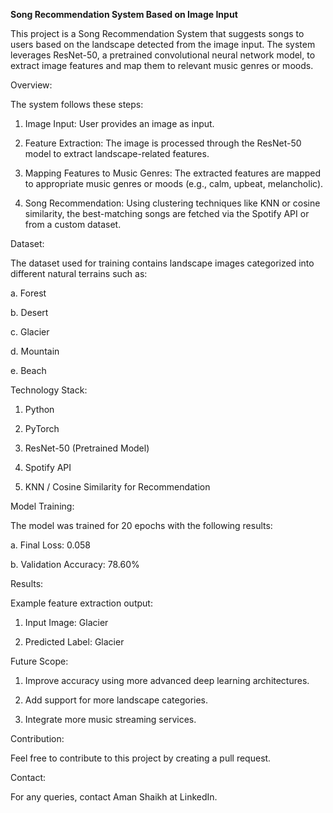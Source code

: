 **Song Recommendation System Based on Image Input**

This project is a Song Recommendation System that suggests songs to users based on the landscape detected from the image input. The system leverages ResNet-50, a pretrained convolutional neural network model, to extract image features and map them to relevant music genres or moods.

Overview:

The system follows these steps:

1. Image Input: User provides an image as input.

2. Feature Extraction: The image is processed through the ResNet-50 model to extract landscape-related features.

3. Mapping Features to Music Genres: The extracted features are mapped to appropriate music genres or moods (e.g., calm, upbeat, melancholic).

4. Song Recommendation: Using clustering techniques like KNN or cosine similarity, the best-matching songs are fetched via the Spotify API or from a custom dataset.

Dataset:

The dataset used for training contains landscape images categorized into different natural terrains such as:

a. Forest

b. Desert

c. Glacier

d. Mountain

e. Beach

Technology Stack:

1. Python

2. PyTorch

3. ResNet-50 (Pretrained Model)

4. Spotify API

5. KNN / Cosine Similarity for Recommendation

Model Training:

The model was trained for 20 epochs with the following results:

a. Final Loss: 0.058

b. Validation Accuracy: 78.60%

Results:

Example feature extraction output:

1. Input Image: Glacier

2. Predicted Label: Glacier

Future Scope:

1. Improve accuracy using more advanced deep learning architectures.

2. Add support for more landscape categories.

3. Integrate more music streaming services.

Contribution:

Feel free to contribute to this project by creating a pull request.

Contact:

For any queries, contact Aman Shaikh at LinkedIn.
